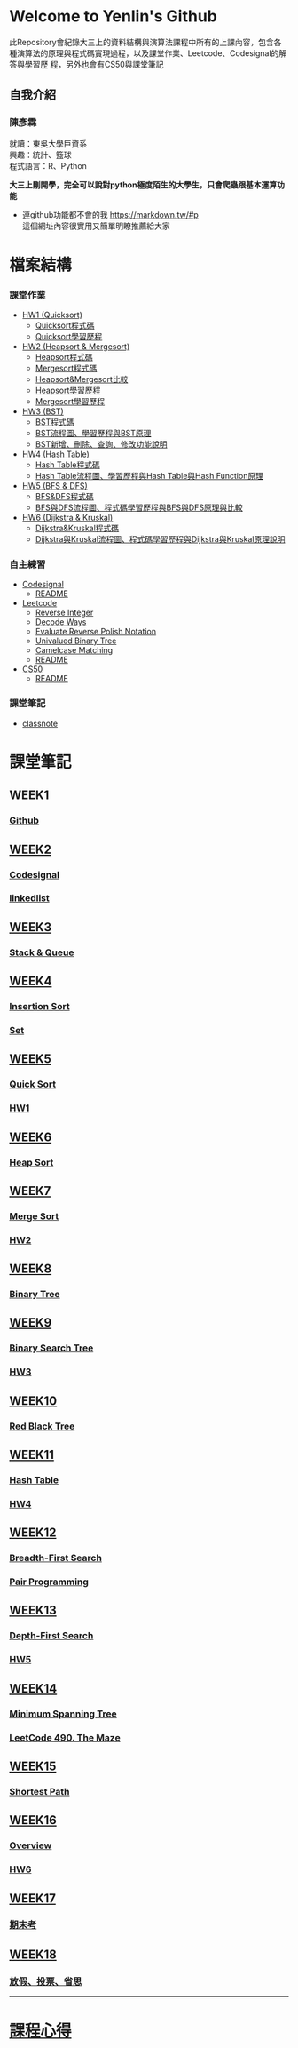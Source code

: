 # Welcome to Yenlin's Github

此Repository會紀錄大三上的資料結構與演算法課程中所有的上課內容，包含各種演算法的原理與程式碼實現過程，以及課堂作業、Leetcode、Codesignal的解答與學習歷
程，另外也會有CS50與課堂筆記

## 自我介紹
### 陳彥霖
就讀：東吳大學巨資系</br>
興趣：統計、籃球</br>
程式語言：R、Python</br>

**大三上剛開學，完全可以說對python極度陌生的大學生，只會爬蟲跟基本運算功能**

* 連github功能都不會的我
https://markdown.tw/#p  </br>
這個網址內容很實用又簡單明瞭推薦給大家


# 檔案結構
### 課堂作業
- [HW1 (Quicksort)](HW1)
  - [Quicksort程式碼](/HW1/quicksort_06170233.py)
  - [Quicksort學習歷程](/HW1/quicksort流程圖與學習歷程.md)
- [HW2 (Heapsort & Mergesort)](HW2)
  - [Heapsort程式碼](/HW2/heap_sort_06170233.py)
  - [Mergesort程式碼](/HW2/merge_sort_06170233.py)
  - [Heapsort&Mergesort比較](/HW2/merge%20sort%26%20heap%20sort%20之比較.md)
  - [Heapsort學習歷程](/HW2/heap_sort流程圖、學習歷程.md)
  - [Mergesort學習歷程](/HW2/merge_sort流程圖、學習歷程.md)
- [HW3 (BST)](HW3)
  - [BST程式碼](/HW3/binary_search_tree_06170233.py)
  - [BST流程圖、學習歷程與BST原理](/HW3/Binary%20Search%20Tree%20流程圖、學習歷程與BST原理.md)
  - [BST新增、刪除、查詢、修改功能說明](/HW3/Binary%20Search%20Tree%20新增、刪除、查詢、修改功能說明.md)
- [HW4 (Hash Table)](HW4)
  - [Hash Table程式碼](/HW4/hash_table_06170233.py)
  - [Hash Table流程圖、學習歷程與Hash Table與Hash Function原理](/HW4/Hash%20Table%20流程圖、學習歷程、原理.md)
- [HW5 (BFS & DFS)](HW5)
  - [BFS&DFS程式碼](/HW5/BFS_06170233.py)
  - [BFS與DFS流程圖、程式碼學習歷程與BFS與DFS原理與比較](/HW5/BFS與DFS流程圖、程式碼學習歷程與BFS與DFS原理與比較.md)
- [HW6 (Dijkstra & Kruskal)](HW6)
  - [Dijkstra&Kruskal程式碼](/HW6/Dijkstra_06170233.py)
  - [Dijkstra與Kruskal流程圖、程式碼學習歷程與Dijkstra與Kruskal原理說明](/HW6/Dijkstra與Kruskal流程圖、程式碼學習歷程與Dijkstra與Kruskal原理說明.md)

### 自主練習
- [Codesignal](codesignal)
  - [README](/codesignal/README.md)
- [Leetcode](leetcode)
  - [Reverse Integer](/leetcode/7_Reverse%20Integer_06170233.py)
  - [Decode Ways](/leetcode/91_Decode%20Ways_06170233.py)
  - [Evaluate Reverse Polish Notation](/leetcode/150_Evaluate%20Reverse%20Polish%20Notation_06170233.py)
  - [Univalued Binary Tree](/leetcode/965_Univalued%20Binary%20Tree_06170233.py)
  - [Camelcase Matching](/leetcode/1023_Camelcase%20Matching_06170233.py)
  - [README](/leetcode/README.md)
- [CS50](CS50)
  - [README](/CS50/README.md)

### 課堂筆記
- [classnote](classnote)



# 課堂筆記
## WEEK1
### <a href='https://github.com/yen880405/yenlin/blob/master/classnote/github.md'>Github
## WEEK2
### <a href='https://github.com/yen880405/yenlin/tree/master/codesignal'>Codesignal
### <a href='https://github.com/yen880405/yenlin/blob/master/classnote/linkedlist.md'>linkedlist
## WEEK3
### <a href='https://github.com/yen880405/yenlin/blob/master/classnote/stack%26queue.md'>Stack & Queue
## WEEK4
### <a href='https://github.com/yen880405/yenlin/blob/master/classnote/insertion_sort.md'>Insertion Sort
### <a href='https://github.com/yen880405/yenlin/blob/master/classnote/set.md'>Set
## WEEK5
### <a href='https://github.com/yen880405/yenlin/blob/master/HW1/quicksort%E6%B5%81%E7%A8%8B%E5%9C%96%E8%88%87%E5%AD%B8%E7%BF%92%E6%AD%B7%E7%A8%8B.md'>Quick Sort
### <a href='https://github.com/yen880405/yenlin/tree/master/HW1'>HW1
## WEEK6
### <a href='https://github.com/yen880405/yenlin/blob/master/HW2/heap_sort%E6%B5%81%E7%A8%8B%E5%9C%96%E3%80%81%E5%AD%B8%E7%BF%92%E6%AD%B7%E7%A8%8B.md'>Heap Sort
## WEEK7
### <a href='https://github.com/yen880405/yenlin/blob/master/HW2/merge_sort%E6%B5%81%E7%A8%8B%E5%9C%96%E3%80%81%E5%AD%B8%E7%BF%92%E6%AD%B7%E7%A8%8B.md'>Merge Sort
### <a href='https://github.com/yen880405/yenlin/tree/master/HW2'>HW2
## WEEK8
### <a href='https://github.com/yen880405/yenlin/blob/master/HW3/Binary%20Search%20Tree%20%E6%96%B0%E5%A2%9E%E3%80%81%E5%88%AA%E9%99%A4%E3%80%81%E6%9F%A5%E8%A9%A2%E3%80%81%E4%BF%AE%E6%94%B9%E5%8A%9F%E8%83%BD%E8%AA%AA%E6%98%8E.md'>Binary Tree
## WEEK9
### <a href='https://github.com/yen880405/yenlin/blob/master/HW3/Binary%20Search%20Tree%20%E6%B5%81%E7%A8%8B%E5%9C%96%E3%80%81%E5%AD%B8%E7%BF%92%E6%AD%B7%E7%A8%8B%E8%88%87BST%E5%8E%9F%E7%90%86.md'>Binary Search Tree
### <a href='https://github.com/yen880405/yenlin/tree/master/HW3'>HW3
## WEEK10
### <a href='https://github.com/yen880405/yenlin/blob/master/classnote/red_black_tree.md'>Red Black Tree
## WEEK11
### <a href='https://github.com/yen880405/yenlin/blob/master/HW4/Hash%20Table%20%E6%B5%81%E7%A8%8B%E5%9C%96%E3%80%81%E5%AD%B8%E7%BF%92%E6%AD%B7%E7%A8%8B%E3%80%81%E5%8E%9F%E7%90%86.md'>Hash Table
### <a href='https://github.com/yen880405/yenlin/tree/master/HW4'>HW4
## WEEK12
### <a href='https://github.com/yen880405/yenlin/blob/master/HW5/BFS%E8%88%87DFS%E6%B5%81%E7%A8%8B%E5%9C%96%E3%80%81%E7%A8%8B%E5%BC%8F%E7%A2%BC%E5%AD%B8%E7%BF%92%E6%AD%B7%E7%A8%8B%E8%88%87BFS%E8%88%87DFS%E5%8E%9F%E7%90%86%E8%88%87%E6%AF%94%E8%BC%83.md'>Breadth-First Search
### <a href='https://www.youtube.com/watch?v=vgkahOzFH2Q&feature=youtu.be'>Pair Programming
## WEEK13
### <a href='https://github.com/yen880405/yenlin/blob/master/HW5/BFS%E8%88%87DFS%E6%B5%81%E7%A8%8B%E5%9C%96%E3%80%81%E7%A8%8B%E5%BC%8F%E7%A2%BC%E5%AD%B8%E7%BF%92%E6%AD%B7%E7%A8%8B%E8%88%87BFS%E8%88%87DFS%E5%8E%9F%E7%90%86%E8%88%87%E6%AF%94%E8%BC%83.md'>Depth-First Search
### <a href='https://github.com/yen880405/yenlin/tree/master/HW5'>HW5
## WEEK14
### <a href='https://github.com/yen880405/yenlin/blob/master/HW6/Dijkstra%E8%88%87Kruskal%E6%B5%81%E7%A8%8B%E5%9C%96%E3%80%81%E7%A8%8B%E5%BC%8F%E7%A2%BC%E5%AD%B8%E7%BF%92%E6%AD%B7%E7%A8%8B%E8%88%87Dijkstra%E8%88%87Kruskal%E5%8E%9F%E7%90%86%E8%AA%AA%E6%98%8E.md'>Minimum Spanning Tree
### <a href='https://leetcode.com/articles/the-maze/'>LeetCode 490. The Maze
## WEEK15
### <a href='https://github.com/yen880405/yenlin/blob/master/HW6/Dijkstra%E8%88%87Kruskal%E6%B5%81%E7%A8%8B%E5%9C%96%E3%80%81%E7%A8%8B%E5%BC%8F%E7%A2%BC%E5%AD%B8%E7%BF%92%E6%AD%B7%E7%A8%8B%E8%88%87Dijkstra%E8%88%87Kruskal%E5%8E%9F%E7%90%86%E8%AA%AA%E6%98%8E.md'>Shortest Path
## WEEK16
### Overview
### <a href='https://github.com/yen880405/yenlin/tree/master/HW6'>HW6
## WEEK17
### 期末考
## WEEK18
### 放假、投票、省思
------------------------------
# 課程心得
 
